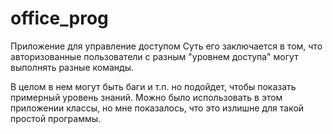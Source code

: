 # office_prog
Приложение для управление доступом
Суть его заключается в том, что авторизованные пользователи с разным "уровнем доступа" могут выполнять разные команды.

В целом в нем могут быть баги и т.п. но подойдет, чтобы показать примерный уровень знаний. 
Можно было использовать в этом приложении классы, но мне показалось, что это излишне для такой простой программы.
